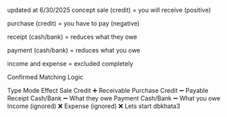 updated at 6/30/2025
concept 
sale (credit) = you will receive (positive)

purchase (credit) = you have to pay (negative)

receipt (cash/bank) = reduces what they owe

payment (cash/bank) = reduces what you owe

income and expense = excluded completely

Confirmed Matching Logic

Type	Mode	Effect
Sale	Credit	➕ Receivable
Purchase	Credit	➖ Payable
Receipt	Cash/Bank	➖ What they owe
Payment	Cash/Bank	➖ What you owe
Income	(ignored)	❌
Expense	(ignored)	❌
Lets start dbkhata3